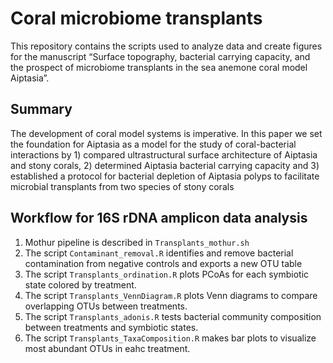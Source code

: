 # Coral microbiome transplants

This repository contains the scripts used to analyze data and create figures for the manuscript “Surface topography, bacterial carrying capacity, and the prospect of microbiome transplants in the sea anemone coral model Aiptasia”.  

## Summary
The development of coral model systems is imperative. In this paper we set the foundation for Aiptasia as a model for the study of coral-bacterial interactions by 1) compared ultrastructural surface architecture of Aiptasia and stony corals, 2) determined Aiptasia bacterial carrying capacity and 3) established a protocol for bacterial depletion of Aiptasia polyps to facilitate microbial transplants from two species of stony corals

## Workflow for 16S rDNA amplicon data analysis

1. Mothur pipeline is described in `Transplants_mothur.sh`
2. The script `Contaminant_removal.R` identifies and remove bacterial contamination from negative controls and exports a new OTU table 
3. The script `Transplants_ordination.R` plots PCoAs for each symbiotic state colored by treatment.
4. The script `Transplants_VennDiagram.R` plots Venn diagrams to compare overlapping OTUs between treatments.
5. The script `Transplants_adonis.R` tests bacterial community composition between treatments and symbiotic states.
6. The script `Transplants_TaxaComposition.R` makes bar plots to visualize most abundant OTUs in eahc treatment.

